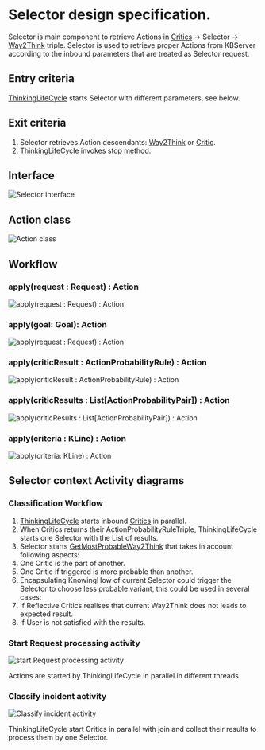 # Selector design specification.

Selector is main component to retrieve Actions in  [Critics](critics.md) -> Selector -> [Way2Think](way2Think.md) triple.
Selector is used to retrieve proper Actions from KBServer according to the inbound parameters that are treated as Selector request.

## Entry criteria

[ThinkingLifeCycle](thinking-life-cycle.md) starts Selector with different parameters, see below.

## Exit criteria

 1. Selector retrieves Action descendants: [Way2Think](way2Think.md) or [Critic](critics.md).
 1. [ThinkingLifeCycle](thinking-life-cycle.md) invokes stop method.

## Interface

![Selector interface](https://github.com/menta/menta-0.3/raw/master/doc/design-specification/uml/images/SelectorInterface.png)

## <a name="action">Action class</a>

![Action class](https://github.com/menta/menta-0.3/raw/master/doc/design-specification/uml/images/ActionClass.png)


## Workflow

### apply(request : Request) : Action

![apply(request : Request) : Action](https://github.com/menta/menta-0.3/raw/master/doc/design-specification/uml/images/applyrequestRequestActionActivity.png)

### apply(goal: Goal): Action

![apply(request : Request) : Action](https://github.com/menta/menta-0.3/raw/master/doc/design-specification/uml/images/applygoalGoalActionActivity.png)

### apply(criticResult : ActionProbabilityRule) : Action

![apply(criticResult : ActionProbabilityRule) : Action](https://github.com/menta/menta-0.3/raw/master/doc/design-specification/uml/images/applycriticResultActionProbabilityRulePairActionActivity.png)

### apply(criticResults : List[ActionProbabilityPair]) : Action

![apply(criticResults : List[ActionProbabilityPair]) : Action](https://github.com/menta/menta-0.3/raw/master/doc/design-specification/uml/images/applycriticResultsListofActionProbabilityRulePairActionactivity.png)

### apply(criteria : KLine) : Action

![apply(criteria: KLine) : Action](https://github.com/menta/menta-0.3/raw/master/doc/design-specification/uml/images/applycriteriaKLineActionActivity.png)


## Selector context Activity diagrams

### Classification Workflow

 1. [ThinkingLifeCycle](thinking-lifeCycle.md) starts inbound [Critics](critics.md) in parallel.
 1. When Critics returns their ActionProbabilityRuleTriple, ThinkingLifeCycle starts one Selector with the List of results.
 1. Selector starts [GetMostProbableWay2Think](design-specification.md#Activity_diagram) that takes in account following aspects:
   2. One Critic is the part of another.
   2. One Critic if triggered is more probable than another.
 1. Encapsulating KnowingHow of current Selector could trigger the Selector to choose less probable variant,
 this could be used in several cases:
   2. If Reflective Critics realises that current Way2Think does not leads to expected result.
   2. If User is not satisfied with the results.

### <a name="request_processing">Start Request processing activity</a>

![start Request processing activity](https://github.com/menta/menta-0.3/raw/master/doc/design-specification/uml/images/startRequestprocessingactivity.png)

Actions are started by ThinkingLifeCycle in parallel in different threads.

### <a name="classify_incident">Classify incident activity</a>

![Classify incident activity](https://github.com/menta/menta-0.3/raw/master/doc/design-specification/uml/images/classifyIncidentActivity.png)

ThinkingLifeCycle start Critics in parallel with join and collect their results to process them by one Selector.

